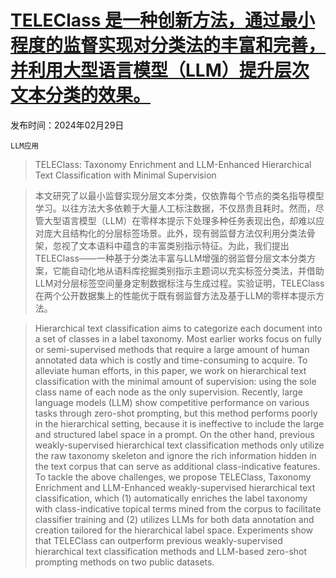 # [TELEClass 是一种创新方法，通过最小程度的监督实现对分类法的丰富和完善，并利用大型语言模型（LLM）提升层次文本分类的效果。](https://arxiv.org/abs/2403.00165)

发布时间：2024年02月29日

`LLM应用`

> TELEClass: Taxonomy Enrichment and LLM-Enhanced Hierarchical Text Classification with Minimal Supervision

> 本文研究了以最小监督实现分层文本分类，仅依靠每个节点的类名指导模型学习。以往方法大多依赖于大量人工标注数据，不仅昂贵且耗时。然而，尽管大型语言模型（LLM）在零样本提示下处理多种任务表现出色，却难以应对庞大且结构化的分层标签场景。此外，现有弱监督方法仅利用分类法骨架，忽视了文本语料中蕴含的丰富类别指示特征。为此，我们提出TELEClass——一种基于分类法丰富与LLM增强的弱监督分层文本分类方案，它能自动化地从语料库挖掘类别指示主题词以充实标签分类法，并借助LLM对分层标签空间量身定制数据标注与生成过程。实验证明，TELEClass在两个公开数据集上的性能优于既有弱监督方法及基于LLM的零样本提示方法。

> Hierarchical text classification aims to categorize each document into a set of classes in a label taxonomy. Most earlier works focus on fully or semi-supervised methods that require a large amount of human annotated data which is costly and time-consuming to acquire. To alleviate human efforts, in this paper, we work on hierarchical text classification with the minimal amount of supervision: using the sole class name of each node as the only supervision. Recently, large language models (LLM) show competitive performance on various tasks through zero-shot prompting, but this method performs poorly in the hierarchical setting, because it is ineffective to include the large and structured label space in a prompt. On the other hand, previous weakly-supervised hierarchical text classification methods only utilize the raw taxonomy skeleton and ignore the rich information hidden in the text corpus that can serve as additional class-indicative features. To tackle the above challenges, we propose TELEClass, Taxonomy Enrichment and LLM-Enhanced weakly-supervised hierarchical text classification, which (1) automatically enriches the label taxonomy with class-indicative topical terms mined from the corpus to facilitate classifier training and (2) utilizes LLMs for both data annotation and creation tailored for the hierarchical label space. Experiments show that TELEClass can outperform previous weakly-supervised hierarchical text classification methods and LLM-based zero-shot prompting methods on two public datasets.